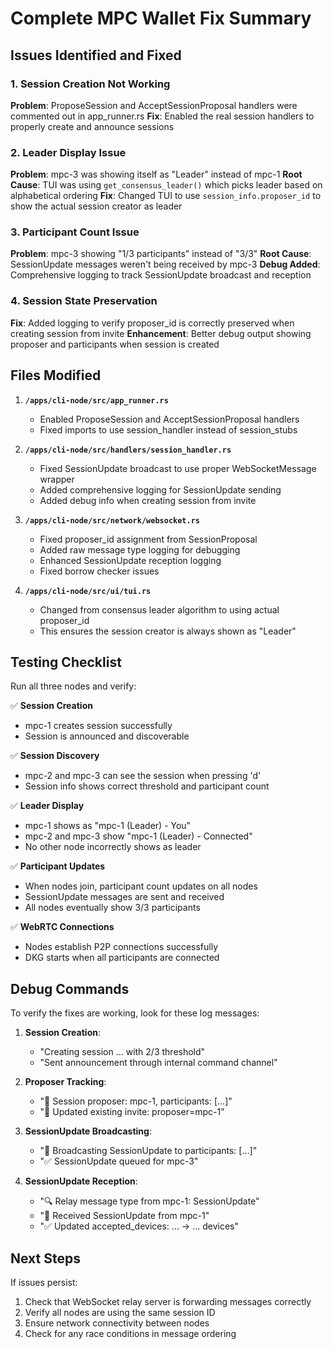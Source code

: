 # Complete MPC Wallet Fix Summary

## Issues Identified and Fixed

### 1. Session Creation Not Working
**Problem**: ProposeSession and AcceptSessionProposal handlers were commented out in app_runner.rs
**Fix**: Enabled the real session handlers to properly create and announce sessions

### 2. Leader Display Issue  
**Problem**: mpc-3 was showing itself as "Leader" instead of mpc-1
**Root Cause**: TUI was using `get_consensus_leader()` which picks leader based on alphabetical ordering
**Fix**: Changed TUI to use `session_info.proposer_id` to show the actual session creator as leader

### 3. Participant Count Issue
**Problem**: mpc-3 showing "1/3 participants" instead of "3/3"
**Root Cause**: SessionUpdate messages weren't being received by mpc-3
**Debug Added**: Comprehensive logging to track SessionUpdate broadcast and reception

### 4. Session State Preservation
**Fix**: Added logging to verify proposer_id is correctly preserved when creating session from invite
**Enhancement**: Better debug output showing proposer and participants when session is created

## Files Modified

1. **`/apps/cli-node/src/app_runner.rs`**
   - Enabled ProposeSession and AcceptSessionProposal handlers
   - Fixed imports to use session_handler instead of session_stubs

2. **`/apps/cli-node/src/handlers/session_handler.rs`**
   - Fixed SessionUpdate broadcast to use proper WebSocketMessage wrapper
   - Added comprehensive logging for SessionUpdate sending
   - Added debug info when creating session from invite

3. **`/apps/cli-node/src/network/websocket.rs`**
   - Fixed proposer_id assignment from SessionProposal 
   - Added raw message type logging for debugging
   - Enhanced SessionUpdate reception logging
   - Fixed borrow checker issues

4. **`/apps/cli-node/src/ui/tui.rs`**
   - Changed from consensus leader algorithm to using actual proposer_id
   - This ensures the session creator is always shown as "Leader"

## Testing Checklist

Run all three nodes and verify:

✅ **Session Creation**
- mpc-1 creates session successfully
- Session is announced and discoverable

✅ **Session Discovery**  
- mpc-2 and mpc-3 can see the session when pressing 'd'
- Session info shows correct threshold and participant count

✅ **Leader Display**
- mpc-1 shows as "mpc-1 (Leader) - You"
- mpc-2 and mpc-3 show "mpc-1 (Leader) - Connected"
- No other node incorrectly shows as leader

✅ **Participant Updates**
- When nodes join, participant count updates on all nodes
- SessionUpdate messages are sent and received
- All nodes eventually show 3/3 participants

✅ **WebRTC Connections**
- Nodes establish P2P connections successfully
- DKG starts when all participants are connected

## Debug Commands

To verify the fixes are working, look for these log messages:

1. **Session Creation**: 
   - "Creating session ... with 2/3 threshold"
   - "Sent announcement through internal command channel"

2. **Proposer Tracking**:
   - "📝 Session proposer: mpc-1, participants: [...]"
   - "📝 Updated existing invite: proposer=mpc-1"

3. **SessionUpdate Broadcasting**:
   - "📢 Broadcasting SessionUpdate to participants: [...]"
   - "✅ SessionUpdate queued for mpc-3"

4. **SessionUpdate Reception**:
   - "🔍 Relay message type from mpc-1: SessionUpdate"
   - "📢 Received SessionUpdate from mpc-1"
   - "✅ Updated accepted_devices: ... -> ... devices"

## Next Steps

If issues persist:
1. Check that WebSocket relay server is forwarding messages correctly
2. Verify all nodes are using the same session ID
3. Ensure network connectivity between nodes
4. Check for any race conditions in message ordering